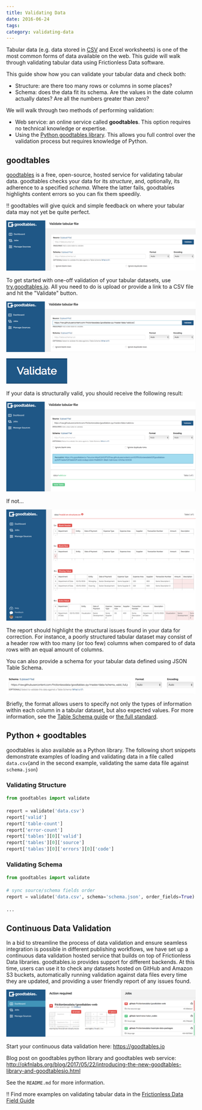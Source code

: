 ```yaml
---
title: Validating Data
date: 2016-06-24
tags:
category: validating-data
---
```


Tabular data (e.g. data stored in [CSV](/docs/csv/) and Excel worksheets) is one of the most common forms of data available on the web. This guide will walk through validating tabular data using Frictionless Data software.

This guide show how you can validate your tabular data and check both:

* Structure: are there too many rows or columns in some places?
* Schema: does the data fit its schema. Are the values in the date column actually dates? Are all the numbers greater than zero?

We will walk through two methods of performing validation:

* Web service: an online service called **goodtables**. This option requires no technical knowledge or expertise.
* Using the [Python goodtables library](https://github.com/frictionlessdata/goodtables-py). This allows you full control over the validation process but requires knowledge of Python.

## goodtables

[goodtables](http://goodtables.io/) is a free, open-source, hosted
service for validating tabular data. goodtables checks your data for
its *structure*, and, optionally, its adherence to a specified *schema*. Where the latter fails, goodtables highlights content errors so you can fix them speedily.

!! goodtables will give quick and simple feedback on where your tabular
data may not yet be quite perfect.

![goodtables screenshot](goodtables-screenshot.png)

To get started with one-off validation of your tabular datasets, use [try.goodtables.io](http://try.goodtables.io). All you need to do is upload or provide a link to a CSV
file and hit the "Validate" button.

![goodtables Provide URL](goodtables-provide-data.png)

![goodtables Validate button](goodtables-validate.png)

If your data is structurally valid, you should receive the following
result:

![goodtables Valid](goodtables-valid.png)

If not...

![goodtables Invalid](goodtables-invalid.png)

The report should highlight the structural issues found in your data
for correction.  For instance, a poorly structured tabular dataset may
consist of a header row with too many (or too few) columns when
compared to of data rows with an equal amount of columns.

You can also provide a schema for your tabular data defined using JSON
Table Schema.

![goodtables Provide Schema](goodtables-provide-schema.png)

Briefly, the format allows users to specify not only
the types of information within each column in a tabular dataset, but
also expected values.  For more information, see the
[Table Schema guide](/docs/table-schema/) or
[the full standard](/specs/table-schema/).

## Python + goodtables

goodtables is also available as a Python library.  The following short
snippets demonstrate examples of loading and validating data in a file
called `data.csv`(and in the second example, validating the same data file against `schema.json`)

### Validating Structure

```python
from goodtables import validate

report = validate('data.csv')
report['valid']
report['table-count']
report['error-count']
report['tables'][0]['valid']
report['tables'][0]['source']
report['tables'][0]['errors'][0]['code']
```


### Validating Schema

```python
from goodtables import validate

# sync source/schema fields order
report = validate('data.csv', schema='schema.json', order_fields=True)

...
```

## Continuous Data Validation

In a bid to streamline the process of data validation and ensure seamless integration is possible in different publishing workflows, we have set up a continuous data validation hosted service that builds on top of Frictionless Data libraries. goodtables.io provides support for different backends. At this time, users can use it to check any datasets hosted on GitHub and Amazon S3 buckets, automatically running validation against data files every time they are updated, and providing a user friendly report of any issues found.

![Data Valid](goodtables-continuous-validation.png)

Start your continuous data validation here: <https://goodtables.io>

Blog post on goodtables python library and goodtables web service: <http://okfnlabs.org/blog/2017/05/22/introducing-the-new-goodtables-library-and-goodtablesio.html>

See the `README.md` for more information.

!! Find more examples on validating tabular data in the [Frictionless Data Field Guide][field-guide]

[dp]: /docs/data-package
[dp-main]: /data-packages
[tdp]: /docs/tabular-data-package/
[ts]: /docs/table-schema/
[ts-types]: /specs/table-schema/#field-descriptors
[csv]: /docs/csv/
[json]: http://en.wikipedia.org/wiki/JSON
[field-guide]: /field-guide

[spec-dp]: /specs/data-package/
[spec-tdp]: /specs/tabular-data-package/
[spec-ts]: /specs/table-schema/
[spec-csvddf]: /specs/csv-dialect/

[publish]: /docs/publish/
[pub-tabular]: /docs/publish-tabular/
[pub-online]: /docs/publish-online/
[pub-any]: /docs/publish-any/
[pub-geo]: /docs/publish-geo/
[pub-faq]: /docs/publish-faq/

[tools]: /software/
[dp-creator]: http://create.frictionlessdata.io
[dp-viewer]: http://create.frictionlessdata.io

